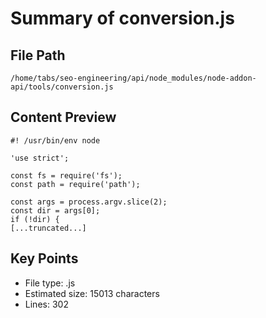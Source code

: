 # Summary of conversion.js
  
## File Path
`/home/tabs/seo-engineering/api/node_modules/node-addon-api/tools/conversion.js`

## Content Preview
```
#! /usr/bin/env node

'use strict';

const fs = require('fs');
const path = require('path');

const args = process.argv.slice(2);
const dir = args[0];
if (!dir) {
[...truncated...]
```

## Key Points
- File type: .js
- Estimated size: 15013 characters
- Lines: 302
